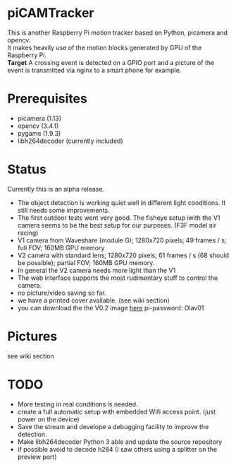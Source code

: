 # piCAMTracker
This is another Raspberry Pi motion tracker based on Python, picamera and opencv.   
It makes heavily use of the motion blocks generated by GPU of the Raspberry Pi.   
**Target** A crossing event is detected on a GPIO port and a picture of the event is transmitted via nginx to a smart phone for example.

# Prerequisites
* picamera (1.13)
* opencv (3.4.1)
* pygame (1.9.3)
* libh264decoder   (currently included)  
 
# Status
Currently this is an alpha release.   
* The object detection is working quiet well in different light conditions. It still needs some improvements.
* The first outdoor tests went very good. The fisheye setup iwith the V1 camera seems to be the best setup for our purposes. (F3F model air racing)
 * V1 camera from Waveshare (module G); 1280x720 pixels; 49 frames / s; full FOV; 160MB GPU memory
 * V2 camera with standard lens; 1280x720 pixels; 61 frames / s (68 should be possible); partial FOV; 160MB GPU memory.
 * In general the V2 camera needs more light than the V1
* The web interface supports the most rudimentary stuff to control the camera.
* no picture/video saving so far.   
* we have a printed cover available. (see wiki section)
* you can download the the V0.2 image [here](https://drive.google.com/file/d/1-x-_ZPPROQZFUDD8pWnHlK2-9w4h0k6A/view?usp=sharing)
  pi-password: Olav01

# Pictures
see wiki section

# TODO
* More testing in real conditions is needed.
* create a full automatic setup with embedded Wifi access point. (just power on the device)
* Save the stream and develope a debugging facility to improve the detection.
* Make libh264decoder Python 3 able and update the source repository
* if possible avoid to decode h264  (I saw others using a splitter on the preview port)
